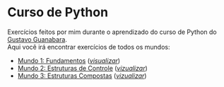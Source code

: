 # Curso de Python
Exercícios feitos por mim durante o aprendizado do curso de Python do [Gustavo Guanabara](https://www.youtube.com/user/cursosemvideo).  
Aqui você irá encontrar exercícios de todos os mundos:
* [Mundo 1: Fundamentos](https://www.youtube.com/playlist?list=PLHz_AreHm4dlKP6QQCekuIPky1CiwmdI6) ([_visualizar_](https://github.com/AntMathw/Curso-em-Video-PHYTON/tree/main/Mundo1))
* [Mundo 2: Estruturas de Controle](https://www.youtube.com/playlist?list=PLHz_AreHm4dk_nZHmxxf_J0WRAqy5Czye) ([_vizualizar_](https://github.com/AntMathw/Curso-em-Video-PHYTON/tree/main/Mundo2))
* [Mundo 3: Estruturas Compostas](https://www.youtube.com/playlist?list=PLHz_AreHm4dksnH2jVTIVNviIMBVYyFnH) ([_vizualizar_](https://github.com/AntMathw/Curso-em-Video-PHYTON/tree/main/Mundo3))

